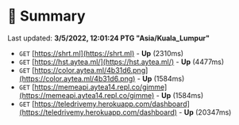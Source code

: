 # 📖 Summary
Last updated: **3/5/2022, 12:01:24 PTG "Asia/Kuala_Lumpur"**

- `GET` [https://shrt.ml](https://shrt.ml) - **Up** (2310ms)
- `GET` [https://hst.aytea.ml/](https://hst.aytea.ml/) - **Up** (4477ms)
- `GET` [https://color.aytea.ml/4b31d6.png](https://color.aytea.ml/4b31d6.png) - **Up** (1584ms)
- `GET` [https://memeapi.aytea14.repl.co/gimme](https://memeapi.aytea14.repl.co/gimme) - **Up** (1584ms)
- `GET` [https://teledrivemy.herokuapp.com/dashboard](https://teledrivemy.herokuapp.com/dashboard) - **Up** (20347ms)
